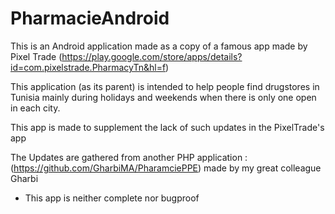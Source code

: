 # PharmacieAndroid

This is an Android application made as a copy of a famous app made by Pixel Trade
 (https://play.google.com/store/apps/details?id=com.pixelstrade.PharmacyTn&hl=f) 

 This application (as its parent) is intended to help people find drugstores in Tunisia 
mainly during holidays and weekends when there is only one open in each city.

 This app is made to supplement the lack of such updates in the PixelTrade's app 
 
 The Updates are gathered from another PHP application : 
  (https://github.com/GharbiMA/PharamciePPE) 
  made by my great colleague Gharbi 
  
  * This app is neither complete nor bugproof  
